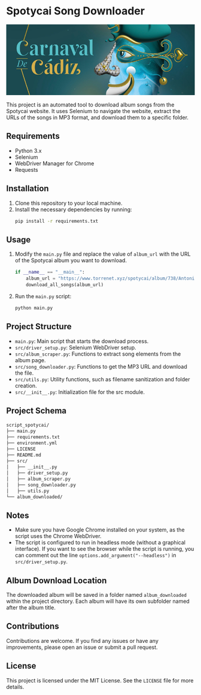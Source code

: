 # Spotycai Song Downloader

![Header Image](banner.png)

This project is an automated tool to download album songs from the Spotycai website. It uses Selenium to navigate the website, extract the URLs of the songs in MP3 format, and download them to a specific folder.

## Requirements

- Python 3.x
- Selenium
- WebDriver Manager for Chrome
- Requests

## Installation

1. Clone this repository to your local machine.
2. Install the necessary dependencies by running:
    ```bash
    pip install -r requirements.txt
    ```

## Usage

1. Modify the `main.py` file and replace the value of `album_url` with the URL of the Spotycai album you want to download.
    ```python
    if __name__ == "__main__":
        album_url = "https://www.torrenet.xyz/spotycai/album/738/Antonio+Álvarez+Cordero+(Bizcocho)/Los+hermanos+del+buen+fin"
        download_all_songs(album_url)
    ```

2. Run the `main.py` script:
    ```bash
    python main.py
    ```

## Project Structure

- `main.py`: Main script that starts the download process.
- `src/driver_setup.py`: Selenium WebDriver setup.
- `src/album_scraper.py`: Functions to extract song elements from the album page.
- `src/song_downloader.py`: Functions to get the MP3 URL and download the file.
- `src/utils.py`: Utility functions, such as filename sanitization and folder creation.
- `src/__init__.py`: Initialization file for the src module.

## Project Schema

```
script_spotycai/
├── main.py
├── requirements.txt
├── environment.yml
├── LICENSE
├── README.md
├── src/
│   ├── __init__.py
│   ├── driver_setup.py
│   ├── album_scraper.py
│   ├── song_downloader.py
│   ├── utils.py
└── album_downloaded/
```

## Notes

- Make sure you have Google Chrome installed on your system, as the script uses the Chrome WebDriver.
- The script is configured to run in headless mode (without a graphical interface). If you want to see the browser while the script is running, you can comment out the line `options.add_argument("--headless")` in `src/driver_setup.py`.

## Album Download Location

The downloaded album will be saved in a folder named `album_downloaded` within the project directory. Each album will have its own subfolder named after the album title.

## Contributions

Contributions are welcome. If you find any issues or have any improvements, please open an issue or submit a pull request.

## License

This project is licensed under the MIT License. See the `LICENSE` file for more details.
